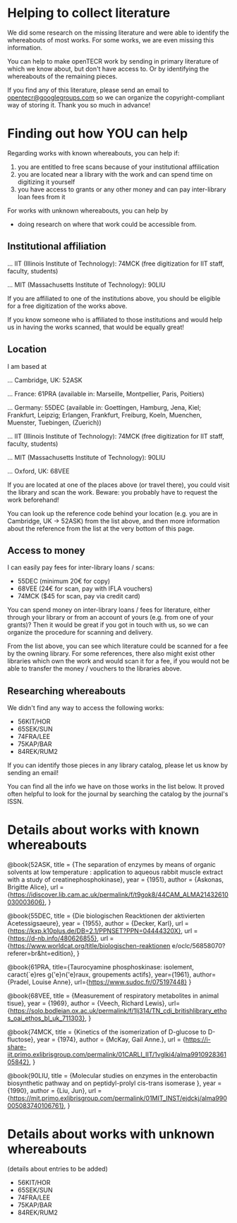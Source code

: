 # Helping to collect literature

We did some research on the missing literature and were able to identify the whereabouts of most works. For some works, we are even missing this information.

You can help to make openTECR work by sending in primary literature of which we know about, but don't have access to. Or by identifying the whereabouts of the remaining pieces.

If you find any of this literature, please send an email to opentecr@googlegroups.com so we can organize the copyright-compliant way of storing it. Thank you so much in advance!


# Finding out how YOU can help

Regarding works with known whereabouts, you can help if:

1. you are entitled to free scans because of your institutional affilication
2. you are located near a library with the work and can spend time on digitizing it yourself
3. you have access to grants or any other money and can pay inter-library loan fees from it

For works with unknown whereabouts, you can help by
* doing research on where that work could be accessible from.


## Institutional affiliation

... IIT (Illinois Institute of Technology): 74MCK (free digitization for IIT staff, faculty, students)

... MIT (Massachusetts Institute of Technology): 90LIU


If you are affiliated to one of the institutions above, you should be eligible for a free digitization of the works above.

If you know someone who is affiliated to those institutions and would help us in having the works scanned, that would be equally great!


## Location

I am based at

... Cambridge, UK: 52ASK

... France: 61PRA (available in: Marseille, Montpellier, Paris, Poitiers)

... Germany: 55DEC (available in: Goettingen, Hamburg, Jena, Kiel; Frankfurt, Leipzig; Erlangen, Frankfurt, Freiburg, Koeln, Muenchen, Muenster, Tuebingen, (Zuerich))

... IIT (Illinois Institute of Technology): 74MCK (free digitization for IIT staff, faculty, students)

... MIT (Massachusetts Institute of Technology): 90LIU

... Oxford, UK: 68VEE


If you are located at one of the places above (or travel there), you could visit the library and scan the work. Beware: you probably have to request the work beforehand!

You can look up the reference code behind your location (e.g. you are in Cambridge, UK -> 52ASK) from the list above, and then more information about the reference from the list at the very bottom of this page.


## Access to money

I can easily pay fees for inter-library loans / scans:

* 55DEC (minimum 20€ for copy)
* 68VEE (24€ for scan, pay with IFLA vouchers)
* 74MCK ($45 for scan, pay via credit card)


You can spend money on inter-library loans / fees for literature, either through your library or from an account of yours (e.g. from one of your grants)? Then it would be great if you got in touch with us, so we can organize the procedure for scanning and delivery.

From the list above, you can see which literature could be scanned for a fee by the owning library. For some references, there also might exist other libraries which own the work and would scan it for a fee, if you would not be able to transfer the money / vouchers to the libraries above.


## Researching whereabouts

We didn't find any way to access the following works:

* 56KIT/HOR
* 65SEK/SUN
* 74FRA/LEE
* 75KAP/BAR
* 84REK/RUM2

If you can identify those pieces in any library catalog, please let us know by sending an email!

You can find all the info we have on those works in the list below. It proved often helpful to look for the journal by searching the catalog by the journal's ISSN.


# Details about works with known whereabouts


@book{52ASK,
    title = {The separation of enzymes by means of organic solvents at low temperature : application to aqueous rabbit muscle extract with a study of creatinephosphokinase},
    year = {1951},
    author = {Askonas, Brigitte Alice},
    url = {https://idiscover.lib.cam.ac.uk/permalink/f/t9gok8/44CAM_ALMA21432610030003606},
}

@book{55DEC,
    title = {Die biologischen Reacktionen der aktivierten Acetessigsaeure},
    year = {1955},
    author = {Decker, Karl},
    url = {https://kxp.k10plus.de/DB=2.1/PPNSET?PPN=04444320X},
    url = {https://d-nb.info/480626855},
    url = {https://www.worldcat.org/title/biologischen-reaktionen e/oclc/56858070?referer=br&ht=edition},
}

@book{61PRA,
    title={Taurocyamine phosphoskinase: isolement, caract{\`e}res g{\'e}n{\'e}raux, groupements actifs},
    year={1961},
    author={Pradel, Louise Anne},
    url={https://www.sudoc.fr/075197448}
}

@book{68VEE,
    title = {Measurement of respiratory metabolites in animal tisue},
    year = {1969},
    author = {Veech, Richard Lewis},
    url={https://solo.bodleian.ox.ac.uk/permalink/f/1lj314/TN_cdi_britishlibrary_ethos_oai_ethos_bl_uk_711303},
}

@book{74MCK,
    title = {Kinetics of the isomerization of D-glucose to D-fluctose},
    year = {1974},
    author = {McKay, Gail Anne.},
    url = {https://i-share-iit.primo.exlibrisgroup.com/permalink/01CARLI_IIT/1vglki4/alma991092836105842},
}

@book{90LIU,
    title = {Molecular studies on enzymes in the enterobactin biosynthetic pathway and on peptidyl-prolyl cis-trans isomerase },
    year = {1990},
    author = {Liu, Jun},
    url = {https://mit.primo.exlibrisgroup.com/permalink/01MIT_INST/ejdckj/alma990005083740106761},
}



# Details about works with unknown whereabouts

(details about entries to be added)

- 56KIT/HOR
- 65SEK/SUN
- 74FRA/LEE
- 75KAP/BAR
- 84REK/RUM2
